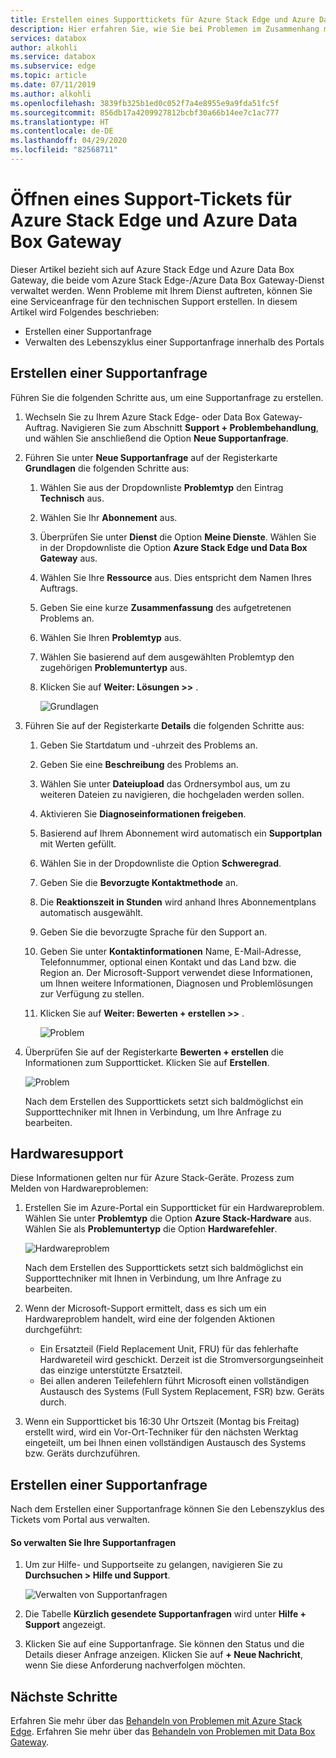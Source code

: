 ```yaml
---
title: Erstellen eines Supporttickets für Azure Stack Edge und Azure Data Box Gateway | Microsoft-Dokumentation
description: Hier erfahren Sie, wie Sie bei Problemen im Zusammenhang mit Ihren Azure Stack Edge- oder Data Box Gateway-Aufträgen Supportanfragen erstellen.
services: databox
author: alkohli
ms.service: databox
ms.subservice: edge
ms.topic: article
ms.date: 07/11/2019
ms.author: alkohli
ms.openlocfilehash: 3839fb325b1ed0c052f7a4e8955e9a9fda51fc5f
ms.sourcegitcommit: 856db17a4209927812bcbf30a66b14ee7c1ac777
ms.translationtype: HT
ms.contentlocale: de-DE
ms.lasthandoff: 04/29/2020
ms.locfileid: "82568711"
---
```

# <a name="open-a-support-ticket-for-azure-stack-edge-and-azure-data-box-gateway"></a>Öffnen eines Support-Tickets für Azure Stack Edge und Azure Data Box Gateway

Dieser Artikel bezieht sich auf Azure Stack Edge und Azure Data Box Gateway, die beide vom Azure Stack Edge-/Azure Data Box Gateway-Dienst verwaltet werden. Wenn Probleme mit Ihrem Dienst auftreten, können Sie eine Serviceanfrage für den technischen Support erstellen. In diesem Artikel wird Folgendes beschrieben:

* Erstellen einer Supportanfrage
* Verwalten des Lebenszyklus einer Supportanfrage innerhalb des Portals

## <a name="create-a-support-request"></a>Erstellen einer Supportanfrage

Führen Sie die folgenden Schritte aus, um eine Supportanfrage zu erstellen.

1. Wechseln Sie zu Ihrem Azure Stack Edge- oder Data Box Gateway-Auftrag. Navigieren Sie zum Abschnitt **Support + Problembehandlung**, und wählen Sie anschließend die Option **Neue Supportanfrage**.
   
2. Führen Sie unter **Neue Supportanfrage** auf der Registerkarte **Grundlagen** die folgenden Schritte aus:
    
    1. Wählen Sie aus der Dropdownliste **Problemtyp** den Eintrag **Technisch** aus.
    2. Wählen Sie Ihr **Abonnement** aus.
    3. Überprüfen Sie unter **Dienst** die Option **Meine Dienste**. Wählen Sie in der Dropdownliste die Option **Azure Stack Edge und Data Box Gateway** aus.
    4. Wählen Sie Ihre **Ressource** aus. Dies entspricht dem Namen Ihres Auftrags.
    5. Geben Sie eine kurze **Zusammenfassung** des aufgetretenen Problems an. 
    6. Wählen Sie Ihren **Problemtyp** aus.
    7. Wählen Sie basierend auf dem ausgewählten Problemtyp den zugehörigen **Problemuntertyp** aus.
    8. Klicken Sie auf **Weiter: Lösungen >>** .

        ![Grundlagen](./media/azure-stack-edge-contact-microsoft-support/data-box-edge-support-request-1.png)

3. Führen Sie auf der Registerkarte **Details** die folgenden Schritte aus:
    
    1. Geben Sie Startdatum und -uhrzeit des Problems an.
    2. Geben Sie eine **Beschreibung** des Problems an.
    3. Wählen Sie unter **Dateiupload** das Ordnersymbol aus, um zu weiteren Dateien zu navigieren, die hochgeladen werden sollen.
    4. Aktivieren Sie **Diagnoseinformationen freigeben**.
    5. Basierend auf Ihrem Abonnement wird automatisch ein **Supportplan** mit Werten gefüllt.
    6. Wählen Sie in der Dropdownliste die Option **Schweregrad**.
    7. Geben Sie die **Bevorzugte Kontaktmethode** an.
    8. Die **Reaktionszeit in Stunden** wird anhand Ihres Abonnementplans automatisch ausgewählt.
    9. Geben Sie die bevorzugte Sprache für den Support an.
    10. Geben Sie unter **Kontaktinformationen** Name, E-Mail-Adresse, Telefonnummer, optional einen Kontakt und das Land bzw. die Region an. Der Microsoft-Support verwendet diese Informationen, um Ihnen weitere Informationen, Diagnosen und Problemlösungen zur Verfügung zu stellen. 
    11. Klicken Sie auf **Weiter: Bewerten + erstellen >>** .

        ![Problem](./media/azure-stack-edge-contact-microsoft-support/data-box-edge-support-request-2.png)

4. Überprüfen Sie auf der Registerkarte **Bewerten + erstellen** die Informationen zum Supportticket. Klicken Sie auf **Erstellen**. 

    ![Problem](./media/azure-stack-edge-contact-microsoft-support/data-box-edge-support-request-3.png)

    Nach dem Erstellen des Supporttickets setzt sich baldmöglichst ein Supporttechniker mit Ihnen in Verbindung, um Ihre Anfrage zu bearbeiten.

## <a name="get-hardware-support"></a>Hardwaresupport

Diese Informationen gelten nur für Azure Stack-Geräte. Prozess zum Melden von Hardwareproblemen:

1. Erstellen Sie im Azure-Portal ein Supportticket für ein Hardwareproblem. Wählen Sie unter **Problemtyp** die Option **Azure Stack-Hardware** aus. Wählen Sie als **Problemuntertyp** die Option **Hardwarefehler**. 

    ![Hardwareproblem](./media/azure-stack-edge-contact-microsoft-support/data-box-edge-hardware-issue-1.png)

    Nach dem Erstellen des Supporttickets setzt sich baldmöglichst ein Supporttechniker mit Ihnen in Verbindung, um Ihre Anfrage zu bearbeiten. 

2. Wenn der Microsoft-Support ermittelt, dass es sich um ein Hardwareproblem handelt, wird eine der folgenden Aktionen durchgeführt: 

    - Ein Ersatzteil (Field Replacement Unit, FRU) für das fehlerhafte Hardwareteil wird geschickt. Derzeit ist die Stromversorgungseinheit das einzige unterstützte Ersatzteil. 
    - Bei allen anderen Teilefehlern führt Microsoft einen vollständigen Austausch des Systems (Full System Replacement, FSR) bzw. Geräts durch.

3. Wenn ein Supportticket bis 16:30 Uhr Ortszeit (Montag bis Freitag) erstellt wird, wird ein Vor-Ort-Techniker für den nächsten Werktag eingeteilt, um bei Ihnen einen vollständigen Austausch des Systems bzw. Geräts durchzuführen.

## <a name="manage-a-support-request"></a>Erstellen einer Supportanfrage

Nach dem Erstellen einer Supportanfrage können Sie den Lebenszyklus des Tickets vom Portal aus verwalten.

#### <a name="to-manage-your-support-requests"></a>So verwalten Sie Ihre Supportanfragen

1. Um zur Hilfe- und Supportseite zu gelangen, navigieren Sie zu **Durchsuchen > Hilfe und Support**.

    ![Verwalten von Supportanfragen](./media/azure-stack-edge-contact-microsoft-support/data-box-edge-manage-support-request-1.png)   

2. Die Tabelle **Kürzlich gesendete Supportanfragen** wird unter **Hilfe + Support** angezeigt.

    <!--[Manage support requests](./media/azure-stack-edge-contact-microsoft-support/data-box-edge-support-request-1.png)--> 

3. Klicken Sie auf eine Supportanfrage. Sie können den Status und die Details dieser Anfrage anzeigen. Klicken Sie auf **+ Neue Nachricht**, wenn Sie diese Anforderung nachverfolgen möchten.

   
## <a name="next-steps"></a>Nächste Schritte

Erfahren Sie mehr über das [Behandeln von Problemen mit Azure Stack Edge](azure-stack-edge-troubleshoot.md).
Erfahren Sie mehr über das [Behandeln von Problemen mit Data Box Gateway](data-box-gateway-troubleshoot.md).
